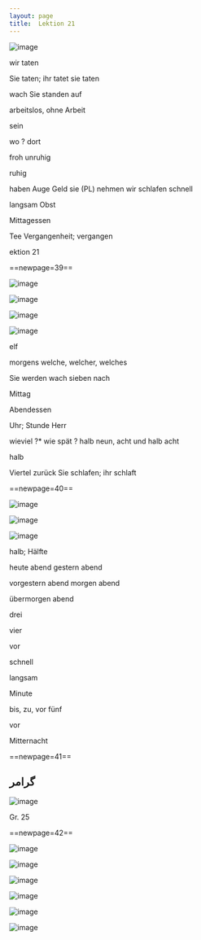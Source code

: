 ```yaml
---
layout: page
title:  Lektion 21
---
```



![image](assets/s/041.png-04.png)

wir taten

Sie taten; ihr tatet sie taten

wach Sie standen auf

arbeitslos, ohne Arbeit

sein

wo ? dort

froh unruhig

ruhig



haben Auge Geld sie (PL) nehmen wir schlafen schnell

langsam Obst

Mittagessen

Tee Vergangenheit; vergangen

ektion 21



==newpage=39==

![image](assets/s/042.png-02.png)

![image](assets/s/2col/042.png-03_1L.png)

![image](assets/s/2col/042.png-03_2R.png)

![image](assets/s/042.png-05.png)

elf

morgens welche, welcher, welches

Sie werden wach sieben nach

Mittag

Abendessen



Uhr; Stunde Herr

wieviel ?* wie spät ? halb neun, acht und halb acht

halb

Viertel zurück Sie schlafen; ihr schlaft



==newpage=40==

![image](assets/s/043.png-02.png)

![image](assets/s/2col/043.png-05_1L.png)

![image](assets/s/2col/043.png-05_2R.png)

halb; Hälfte

heute abend gestern abend

vorgestern abend morgen abend

übermorgen abend

drei

vier



vor

schnell

langsam

Minute

bis, zu, vor fünf

vor

Mitternacht



==newpage=41==

## گرامر

![image](assets/s/044.png-03.png)

Gr. 25





==newpage=42==

![image](assets/s/045.png-02.png)

![image](assets/s/2col/045.png-04_1L.png)

![image](assets/s/2col/045.png-04_2R.png)

![image](assets/s/045.png-06.png)

![image](assets/s/2col/045.png-07_1L.png)

![image](assets/s/2col/045.png-07_2R.png)

